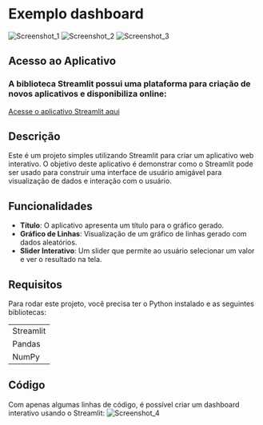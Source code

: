 # Exemplo dashboard
![Screenshot_1](https://github.com/Lucasedu191/dashboard-streamlit/assets/21348214/8bb6445c-0ab2-4b71-9c13-0492bcc16589) ![Screenshot_2](https://github.com/Lucasedu191/dashboard-streamlit/assets/21348214/c72d4cf9-9ea6-4add-bf16-30751066739c) ![Screenshot_3](https://github.com/Lucasedu191/dashboard-streamlit/assets/21348214/731a2bc5-c722-4ca8-98f5-98059264b885)

## Acesso ao Aplicativo
### A biblioteca Streamlit possui uma plataforma para criação de novos aplicativos e disponibiliza online:

<a href="https://dashboard-app-3w3uucgm6ft8vyhhg8ufxv.streamlit.app">Acesse o aplicativo Streamlit aqui</a>

## Descrição
Este é um projeto simples utilizando Streamlit para criar um aplicativo web interativo. O objetivo deste aplicativo é demonstrar como o Streamlit pode ser usado para construir uma interface de usuário amigável para visualização de dados e interação com o usuário.

## Funcionalidades
- **Título**: O aplicativo apresenta um título para o gráfico gerado.
- **Gráfico de Linhas**: Visualização de um gráfico de linhas gerado com dados aleatórios.
- **Slider Interativo**: Um slider que permite ao usuário selecionar um valor e ver o resultado na tela.

## Requisitos
Para rodar este projeto, você precisa ter o Python instalado e as seguintes bibliotecas:
<table>
  <tr>
    <td>Streamlit</td>
  </tr>
  <tr>
    <td>Pandas</td>
  </tr>
  <tr>
    <td>NumPy</td>
  </tr>
</table>

## Código

Com apenas algumas linhas de código, é possível criar um dashboard interativo usando o Streamlit:
![Screenshot_4](https://github.com/Lucasedu191/dashboard-streamlit/assets/21348214/28c3b455-14ab-4c70-81e3-2d6072c2f677)

